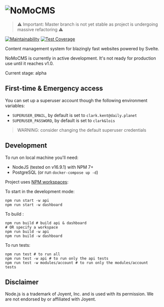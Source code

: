 # ![NoMoCMS](./logo.svg)

> ⚠️ Important: Master branch is not yet stable as project is undergoing massive refactoring ⚠️

[![Maintainability](https://api.codeclimate.com/v1/badges/fba64515ad8b4aa8c338/maintainability)](https://codeclimate.com/github/ValeriaVG/nomocms/maintainability)
[![Test Coverage](https://api.codeclimate.com/v1/badges/fba64515ad8b4aa8c338/test_coverage)](https://codeclimate.com/github/ValeriaVG/nomocms/test_coverage)

Content management system for blazingly fast websites powered by Svelte.

NoMoCMS is currently in active development. It's not ready for production use until it reaches v1.0.

Current stage: alpha

<!-- ## How to deploy

[![Deploy to DO](https://www.deploytodo.com/do-btn-blue.svg)](https://cloud.digitalocean.com/apps/new?repo=https://github.com/ValeriaVG/nomocms/tree/main&refcode=6ad1223ed047) -->

## First-time & Emergency access

You can set up a superuser account though the following environment variables:

- `SUPERUSER_EMAIL`, by default is set to `clark.kent@daily.planet`
- `SUPERUSER_PASSWORD`, by default is set to `clark&lois`

> WARNING: consider changing the default superuser credentials

## Development

To run on local machine you'll need:

- NodeJS (tested on v16.9.1) with NPM 7+
- PostgreSQL (or run `docker-compose up -d`)

Project uses [NPM workspaces](https://docs.npmjs.com/cli/v7/using-npm/workspaces):

To start in the development mode:

```
npm run start -w api
npm run start -w dashboard
```

To build :

```
npm run build # build api & dashboard
# OR specify a workspace
npm run build -w api
npm run build -w dashboard
```

To run tests:

```
npm run test # to run all
npm run test -w api # to run only the api tests
npm run test -w modules/account # to run only the modules/account tests
```

## Disclaimer

Node.js is a trademark of Joyent, Inc. and is used with its permission. We are not endorsed by or
affiliated with Joyent.
